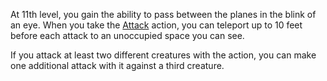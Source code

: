 At 11th level, you gain the ability to pass between the planes in the blink of an eye. When you take the [Attack](https://5e.tools/actions.html#attack_phb) action, you can teleport up to 10 feet before each attack to an unoccupied space you can see.

If you attack at least two different creatures with the action, you can make one additional attack with it against a third creature.
